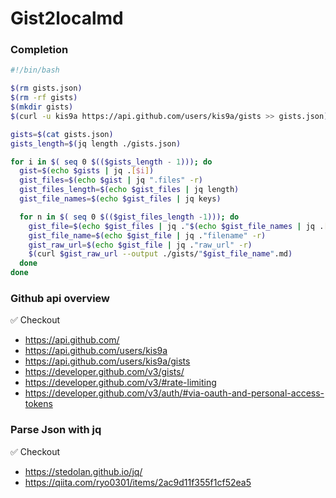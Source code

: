 # Gist2localmd

### Completion

```sh
#!/bin/bash

$(rm gists.json)
$(rm -rf gists)
$(mkdir gists)
$(curl -u kis9a https://api.github.com/users/kis9a/gists >> gists.json)

gists=$(cat gists.json)
gists_length=$(jq length ./gists.json)

for i in $( seq 0 $(($gists_length - 1))); do
  gist=$(echo $gists | jq .[$i])
  gist_files=$(echo $gist | jq ".files" -r)
  gist_files_length=$(echo $gist_files | jq length)
  gist_file_names=$(echo $gist_files | jq keys)

  for n in $( seq 0 $(($gist_files_length -1))); do
    gist_file=$(echo $gist_files | jq ."$(echo $gist_file_names | jq .[$n])" -r)
    gist_file_name=$(echo $gist_file | jq ."filename" -r)
    gist_raw_url=$(echo $gist_file | jq ."raw_url" -r)
    $(curl $gist_raw_url --output ./gists/"$gist_file_name".md)
  done
done
  ```

### Github api overview

✅ Checkout
- https://api.github.com/
- https://api.github.com/users/kis9a
- https://api.github.com/users/kis9a/gists
- https://developer.github.com/v3/gists/
- https://developer.github.com/v3/#rate-limiting
- https://developer.github.com/v3/auth/#via-oauth-and-personal-access-tokens

### Parse Json with jq

✅ Checkout
- https://stedolan.github.io/jq/
- https://qiita.com/ryo0301/items/2ac9d11f355f1cf52ea5
